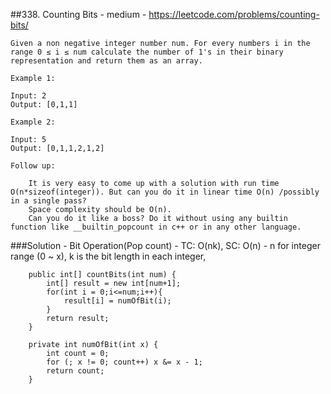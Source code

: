 ##338. Counting Bits - medium - https://leetcode.com/problems/counting-bits/
```
Given a non negative integer number num. For every numbers i in the range 0 ≤ i ≤ num calculate the number of 1's in their binary representation and return them as an array.

Example 1:

Input: 2
Output: [0,1,1]

Example 2:

Input: 5
Output: [0,1,1,2,1,2]

Follow up:

    It is very easy to come up with a solution with run time O(n*sizeof(integer)). But can you do it in linear time O(n) /possibly in a single pass?
    Space complexity should be O(n).
    Can you do it like a boss? Do it without using any builtin function like __builtin_popcount in c++ or in any other language.
```
###Solution - Bit Operation(Pop count) - TC: O(nk), SC: O(n) - n for integer range (0 ~ x), k is the bit length in each integer, 
```
    public int[] countBits(int num) {
        int[] result = new int[num+1];
        for(int i = 0;i<=num;i++){
            result[i] = numOfBit(i);
        }
        return result;
    }

    private int numOfBit(int x) {
        int count = 0;
        for (; x != 0; count++) x &= x - 1;
        return count;
    }
```
